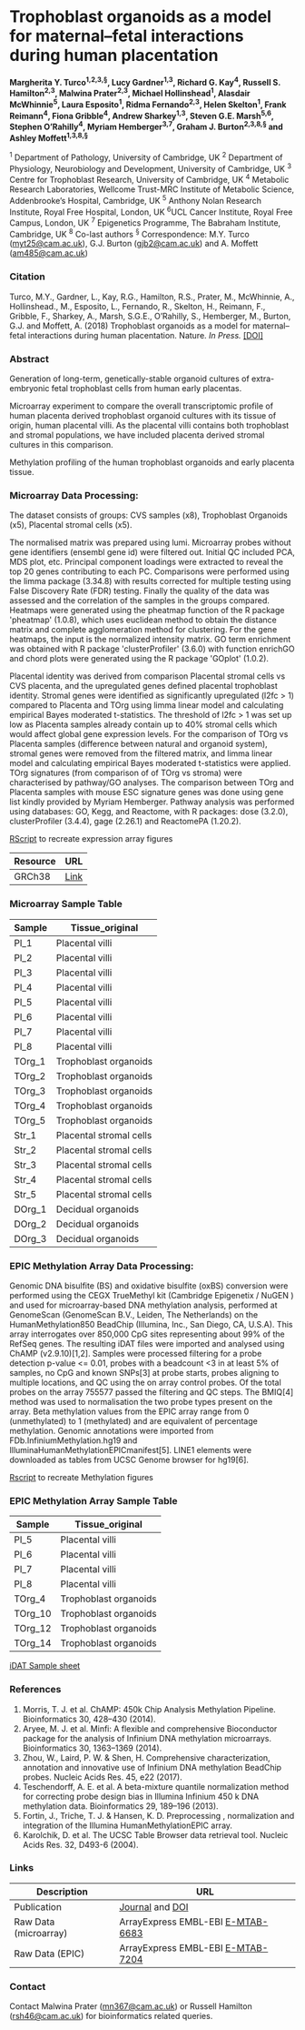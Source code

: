 # Trophoblast organoids as a model for maternal–fetal interactions during human placentation #

**Margherita Y. Turco<sup>1,2,3,§</sup>, Lucy Gardner<sup>1,3</sup>, Richard G. Kay<sup>4</sup>, Russell S. Hamilton<sup>2,3</sup>, Malwina Prater<sup>2,3</sup>, Michael Hollinshead<sup>1</sup>, Alasdair McWhinnie<sup>5</sup>, Laura Esposito<sup>1</sup>, Ridma Fernando<sup>2,3</sup>, Helen Skelton<sup>1</sup>, Frank Reimann<sup>4</sup>, Fiona Gribble<sup>4</sup>, Andrew Sharkey<sup>1,3</sup>, Steven G.E. Marsh<sup>5,6</sup>, Stephen O’Rahilly<sup>4</sup>, Myriam Hemberger<sup>3,7</sup>, Graham J. Burton<sup>2,3,8,§</sup> and Ashley Moffett<sup>1,3,8,§</sup>**

<sup>1</sup> Department of Pathology, University of Cambridge, UK
<sup>2</sup> Department of Physiology, Neurobiology and Development, University of Cambridge, UK
<sup>3</sup> Centre for Trophoblast Research, University of Cambridge, UK
<sup>4</sup> Metabolic Research Laboratories, Wellcome Trust-MRC Institute of Metabolic Science, Addenbrooke’s Hospital, Cambridge, UK
<sup>5</sup> Anthony Nolan Research Institute, Royal Free Hospital, London, UK
<sup>6</sup>UCL Cancer Institute, Royal Free Campus, London, UK
<sup>7</sup> Epigenetics Programme, The Babraham Institute, Cambridge, UK
<sup>8</sup> Co-last authors
<sup>§</sup> Correspondence: M.Y. Turco (myt25@cam.ac.uk), G.J. Burton (gjb2@cam.ac.uk) and A. Moffett (am485@cam.ac.uk)



### Citation ###

Turco, M.Y., Gardner, L., Kay, R.G., Hamilton, R.S., Prater, M., McWhinnie, A., Hollinshead., M., Esposito, L., Fernando, R., Skelton, H., Reimann, F., Gribble, F., Sharkey, A., Marsh, S.G.E., O’Rahilly, S., Hemberger, M., Burton, G.J. and Moffett, A. (2018) Trophoblast organoids as a model for maternal–fetal interactions during human placentation. Nature. <i>In Press.</i> [[DOI]](https://doi.org/10.1038/s41586-018-0753-3)

### Abstract ###

Generation of long-term, genetically-stable organoid cultures of extra-embryonic fetal trophoblast cells from human early placentas.

Microarray experiment to compare the overall transcriptomic profile of human placenta derived trophoblast organoid cultures with its tissue of origin, human placental villi. As the placental villi contains both trophoblast and stromal populations, we have included placenta derived stromal cultures in this comparison.

Methylation profiling of the human trophoblast organoids and early placenta tissue.

### Microarray Data Processing:

The dataset consists of groups: CVS samples (x8), Trophoblast Organoids (x5), Placental stromal cells (x5).

The normalised matrix was prepared using lumi. Microarray probes without gene identifiers (ensembl gene id) were filtered out. Initial QC included PCA, MDS plot, etc. Principal component loadings were extracted to reveal the top 20 genes contributing to each PC. Comparisons were performed using the limma package (3.34.8) with results corrected for multiple testing using False Discovery Rate (FDR) testing. Finally the quality of the data was assessed and the correlation of the samples in the groups compared. Heatmaps were generated using the pheatmap function of the R package 'pheatmap' (1.0.8), which uses euclidean method to obtain the distance matrix and complete agglomeration method for clustering.  For the gene heatmaps, the input is the normalized intensity matrix. GO term enrichment was obtained with R package 'clusterProfiler' (3.6.0) with function enrichGO and chord plots were generated using the R package 'GOplot' (1.0.2).

Placental identity was derived from comparison Placental stromal cells vs CVS placenta, and the upregulated genes defined placental trophoblast identity. Stromal genes were identified as significantly upregulated (l2fc > 1) compared to Placenta and TOrg using limma linear model and calculating empirical Bayes moderated t-statistics. The threshold of l2fc > 1 was set up low as Placenta samples already contain up to 40% stromal cells which would affect global gene expression levels. For the comparison of TOrg vs Placenta samples (difference between natural and organoid system), stromal genes were removed from the filtered matrix, and limma linear model and calculating empirical Bayes moderated t-statistics were applied. TOrg signatures (from comparison of of TOrg vs stroma) were characterised by pathway/GO analyses. The comparison between TOrg and Placenta samples with mouse ESC signature genes was done using gene list kindly provided by Myriam Hemberger. Pathway analysis was performed using databases: GO, Kegg, and Reactome,  with R packages: dose (3.2.0),  clusterProfiler (3.4.4), gage (2.26.1) and ReactomePA (1.20.2).

[RScript](2018_Turco_Moffett_Microarray.R) to recreate expression array figures


Resource       | URL
-------------- | --------------
GRCh38         | [Link](http://mar2016.archive.ensembl.org/index.html)


### Microarray Sample Table ###

| Sample | Tissue_original	|
|--------|------------------------
| Pl_1	 | Placental villi  
| Pl_2	 | Placental villi	 
| Pl_3	 | Placental villi	 
| Pl_4	 | Placental villi	 
| Pl_5	 | Placental villi	 
| Pl_6	 | Placental villi	 
| Pl_7	 | Placental villi	 
| Pl_8	 | Placental villi	 
| TOrg_1 | Trophoblast organoids	 
| TOrg_2 | Trophoblast organoids	 
| TOrg_3 | Trophoblast organoids	 
| TOrg_4 | Trophoblast organoids	 
| TOrg_5 | Trophoblast organoids	 
| Str_1	 | Placental stromal cells	 
| Str_2	 | Placental stromal cells	 
| Str_3	 | Placental stromal cells	 
| Str_4	 | Placental stromal cells	 
| Str_5	 | Placental stromal cells
| DOrg_1 | Decidual organoids    
| DOrg_2 | Decidual organoids    
| DOrg_3 | Decidual organoids    	 

### EPIC Methylation Array Data Processing:
Genomic DNA bisulfite (BS) and oxidative bisulfite (oxBS) conversion were performed using the CEGX TrueMethyl kit (Cambridge Epigenetix / NuGEN ) and used for microarray-based DNA methylation analysis, performed at GenomeScan (GenomeScan B.V., Leiden, The Netherlands) on the HumanMethylation850 BeadChip (Illumina, Inc., San Diego, CA, U.S.A). This array interrogates over 850,000 CpG sites representing about 99% of the RefSeq genes.  The resulting iDAT files were imported and analysed using ChAMP (v2.9.10)[1,2]. Samples were processed filtering for a probe detection p-value <= 0.01, probes with a beadcount <3 in at least 5% of samples, no CpG and known SNPs[3] at probe starts, probes aligning to multiple locations,  and QC using the on array control probes. Of the total probes on the array 755577 passed the filtering and QC steps. The BMIQ[4] method was used to normalisation the two probe types present on the array. Beta methylation values from the EPIC array range from 0 (unmethylated) to 1 (methylated) and are equivalent of percentage methylation. Genomic annotations were imported from FDb.InfiniumMethylation.hg19 and IlluminaHumanMethylationEPICmanifest[5]. LINE1 elements were downloaded as tables from UCSC Genome browser for hg19[6].

[Rscript](2018_Turco_Moffett_EPIC.R) to recreate Methylation figures

### EPIC Methylation Array Sample Table ###

| Sample  | Tissue_original |
|---------|-----------------|
| Pl_5    | Placental villi	 
| Pl_6    | Placental villi	 
| Pl_7	  | Placental villi	 
| Pl_8	  | Placental villi	 
| TOrg_4  | Trophoblast organoids
| TOrg_10 | Trophoblast organoids
| TOrg_12 | Trophoblast organoids
| TOrg_14 | Trophoblast organoids

[iDAT Sample sheet](EPIC_IDATs/SampleSheet_Infinium_MethylationEPIC.csv)


### References ###

1.	Morris, T. J. et al. ChAMP: 450k Chip Analysis Methylation Pipeline. Bioinformatics 30, 428–430 (2014).
2.	Aryee, M. J. et al. Minfi: A flexible and comprehensive Bioconductor package for the analysis of Infinium DNA methylation microarrays. Bioinformatics 30, 1363–1369 (2014).
3.	Zhou, W., Laird, P. W. & Shen, H. Comprehensive characterization, annotation and innovative use of Infinium DNA methylation BeadChip probes. Nucleic Acids Res. 45, e22 (2017).
4.	Teschendorff, A. E. et al. A beta-mixture quantile normalization method for correcting probe design bias in Illumina Infinium 450 k DNA methylation data. Bioinformatics 29, 189–196 (2013).
5.	Fortin, J., Triche, T. J. & Hansen, K. D. Preprocessing , normalization and integration of the Illumina HumanMethylationEPIC array.
6.	Karolchik, D. et al. The UCSC Table Browser data retrieval tool. Nucleic Acids Res. 32, D493-6 (2004).



### Links ###

Description   | URL
------------- | ----------
Publication   | [Journal](https://www.nature.com/articles/s41586-018-0753-3) and [DOI](https://doi.org/10.1038/s41586-018-0753-3)
Raw Data (microarray)     | ArrayExpress EMBL-EBI [E-MTAB-6683](https://www.ebi.ac.uk/arrayexpress/experiments/E-MTAB-6683)
Raw Data (EPIC)     | ArrayExpress EMBL-EBI [E-MTAB-7204](https://www.ebi.ac.uk/arrayexpress/experiments/E-MTAB-7204)


### Contact

Contact Malwina Prater (mn367@cam.ac.uk) or Russell Hamilton (rsh46@cam.ac.uk) for bioinformatics related queries.
